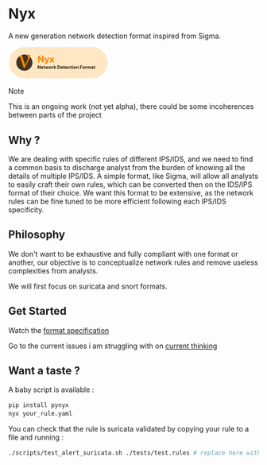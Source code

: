 # Nyx
A new generation network detection format inspired from Sigma.

<p align="start">
<img src="./logo.png" width="200" style="text-">
</p>

> [!NOTE] 
> This is an ongoing work (not yet alpha), there could be some incoherences between parts of the project

## Why ?

We are dealing with specific rules of different IPS/IDS, and we need to find a common basis to discharge analyst from the burden of knowing all the details of multiple IPS/IDS. A simple format, like Sigma, will allow all analysts to easily craft their own rules, which can be converted then on the IDS/IPS format of their choice.
We want this format to be extensive, as the network rules can be fine tuned to be more efficient following each IPS/IDS specificity.

## Philosophy

We don't want to be exhaustive and fully compliant with one format or another, our objective is to conceptualize network rules and remove useless complexities from analysts.

We will first focus on suricata and snort formats.

## Get Started

Watch the [format specification](./documentation/specification.md)

Go to the current issues i am struggling with on [current thinking](./thinking.md)

## Want a taste ?

A baby script is available :

```bash
pip install pynyx
nyx your_rule.yaml
```
You can check that the rule is suricata validated by copying your rule to a file and running :

```bash
./scripts/test_alert_suricata.sh ./tests/test.rules # replace here with your file with your suricata alert inside
```


